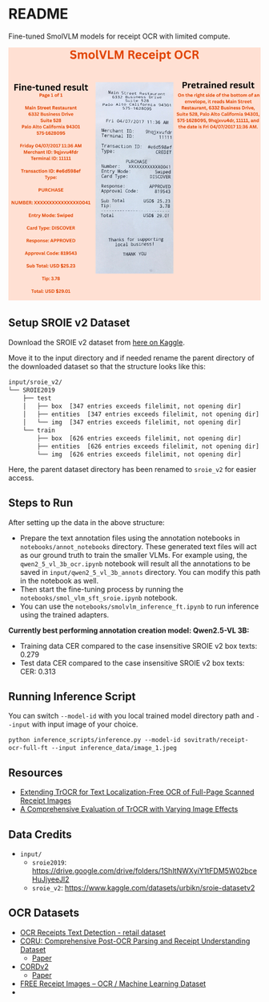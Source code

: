 # README

Fine-tuned SmolVLM models for receipt OCR with limited compute.

![](assets/receipt_ocr_800x800.png)

## Setup SROIE v2 Dataset

Download the SROIE v2 dataset from [here on Kaggle](https://www.kaggle.com/datasets/urbikn/sroie-datasetv2).

Move it to the input directory and if needed rename the parent directory of the downloaded dataset so that the structure looks like this:

```
input/sroie_v2/
└── SROIE2019
    ├── test
    │   ├── box  [347 entries exceeds filelimit, not opening dir]
    │   ├── entities  [347 entries exceeds filelimit, not opening dir]
    │   └── img  [347 entries exceeds filelimit, not opening dir]
    └── train
        ├── box  [626 entries exceeds filelimit, not opening dir]
        ├── entities  [626 entries exceeds filelimit, not opening dir]
        └── img  [626 entries exceeds filelimit, not opening dir]
```

Here, the parent dataset directory has been renamed to `sroie_v2` for easier access.

## Steps to Run

After setting up the data in the above structure:

* Prepare the text annotation files using the annotation notebooks in `notebooks/annot_notebooks` directory. These generated text files will act as our ground truth to train the smaller VLMs. For example using, the `qwen2_5_vl_3b_ocr.ipynb` notebook will result all the annotations to be saved in `input/qwen2_5_vl_3b_annots` directory. You can modify this path in the notebook as well.
* Then start the fine-tuning process by running the `notebooks/smol_vlm_sft_sroie.ipynb` notebook.
* You can use the `notebooks/smolvlm_inference_ft.ipynb` to run inference using the trained adapters.

**Currently best performing annotation creation model: Qwen2.5-VL 3B:**

* Training data CER compared to the case insensitive SROIE v2 box texts: 0.279
* Test data CER compared to the case insensitive SROIE v2 box texts: CER: 0.313

## Running Inference Script

You can switch `--model-id` with you local trained model directory path and `--input` with input image of your choice.

```
python inference_scripts/inference.py --model-id sovitrath/receipt-ocr-full-ft --input inference_data/image_1.jpeg
```

## Resources

* [Extending TrOCR for Text Localization-Free OCR of Full-Page Scanned Receipt Images](https://openaccess.thecvf.com/content/ICCV2023W/RCV/papers/Zhang_Extending_TrOCR_for_Text_Localization-Free_OCR_of_Full-Page_Scanned_Receipt_ICCVW_2023_paper.pdf)
* [A Comprehensive Evaluation of TrOCR with Varying Image Effects](https://nhsjs.com/wp-content/uploads/2024/11/A-Comprehensive-Evaluation-of-TrOCR-with-Varying-Image-Effects.pdf)

## Data Credits

* `input/`
  * `sroie2019`: https://drive.google.com/drive/folders/1ShItNWXyiY1tFDM5W02bceHuJjyeeJl2
  * `sroie_v2`: https://www.kaggle.com/datasets/urbikn/sroie-datasetv2

## OCR Datasets

* [OCR Receipts Text Detection - retail dataset](https://www.kaggle.com/datasets/trainingdatapro/ocr-receipts-text-detection)
* [CORU: Comprehensive Post-OCR Parsing and Receipt Understanding Dataset](https://github.com/Update-For-Integrated-Business-AI/CORU/tree/main)
  * [Paper](https://arxiv.org/pdf/2406.04493v1)
* [CORDv2](https://huggingface.co/datasets/naver-clova-ix/cord-v2)
  * [Paper](https://openreview.net/pdf?id=SJl3z659UH)
* [FREE Receipt Images – OCR / Machine Learning Dataset](https://expressexpense.com/blog/free-receipt-images-ocr-machine-learning-dataset/)
* 